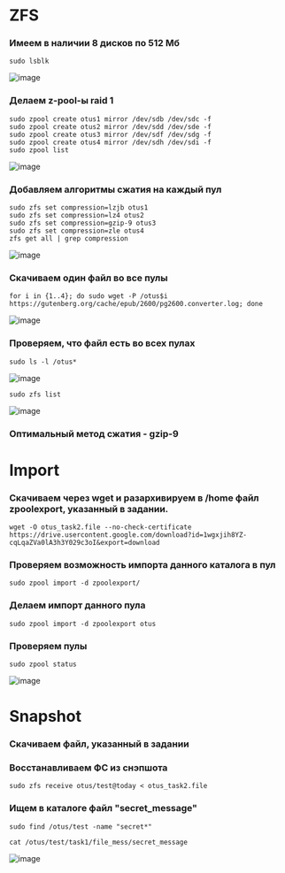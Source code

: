 # ZFS

### Имеем в наличии 8 дисков по 512 Мб

```
sudo lsblk
```
![image](https://github.com/user-attachments/assets/846751bb-0c89-4a23-97d1-10aa2e4425d8)


### Делаем z-pool-ы  raid 1

```
sudo zpool create otus1 mirror /dev/sdb /dev/sdc -f
sudo zpool create otus2 mirror /dev/sdd /dev/sde -f
sudo zpool create otus3 mirror /dev/sdf /dev/sdg -f
sudo zpool create otus4 mirror /dev/sdh /dev/sdi -f
sudo zpool list
```

![image](https://github.com/user-attachments/assets/feaabee0-3a92-4ba0-8418-385c1e5e73e6)


### Добавляем алгоритмы сжатия на каждый пул

```
sudo zfs set compression=lzjb otus1
sudo zfs set compression=lz4 otus2
sudo zfs set compression=gzip-9 otus3
sudo zfs set compression=zle otus4
zfs get all | grep compression
```
![image](https://github.com/user-attachments/assets/08890838-b156-43e6-b05b-43fa1b2be0f6)


### Скачиваем один файл во все пулы

```
for i in {1..4}; do sudo wget -P /otus$i https://gutenberg.org/cache/epub/2600/pg2600.converter.log; done
```
![image](https://github.com/user-attachments/assets/8adc09a4-09f4-4812-b548-28d9f79580be)


### Проверяем, что файл есть во всех пулах

```
sudo ls -l /otus*
```

![image](https://github.com/user-attachments/assets/7dce9010-fc0c-44eb-aa7b-20085843505a)

```
sudo zfs list
```
![image](https://github.com/user-attachments/assets/6023408e-f68a-41ad-aba6-f3cffa935903)

### Оптимальный метод сжатия - gzip-9

# Import

### Скачиваем через wget и разархивируем в /home файл zpoolexport, указанный в задании.
```
wget -O otus_task2.file --no-check-certificate https://drive.usercontent.google.com/download?id=1wgxjih8YZ-cqLqaZVa0lA3h3Y029c3oI&export=download
```

### Проверяем возможность импорта данного каталога в пул

```
sudo zpool import -d zpoolexport/
```

### Делаем импорт данного пула

```
sudo zpool import -d zpoolexport otus
```

### Проверяем пулы

```
sudo zpool status
```

![image](https://github.com/user-attachments/assets/6b14bd11-5efb-43e2-b407-babd24e1a46b)



# Snapshot


### Скачиваем файл, указанный в задании


### Восстанавливаем ФС из снэпшота
```
sudo zfs receive otus/test@today < otus_task2.file
```
### Ищем в каталоге файл "secret_message"

```
sudo find /otus/test -name "secret*"
```
```
cat /otus/test/task1/file_mess/secret_message
```
![image](https://github.com/user-attachments/assets/4c1c0709-2679-4f45-9fa9-73e581d1e522)



